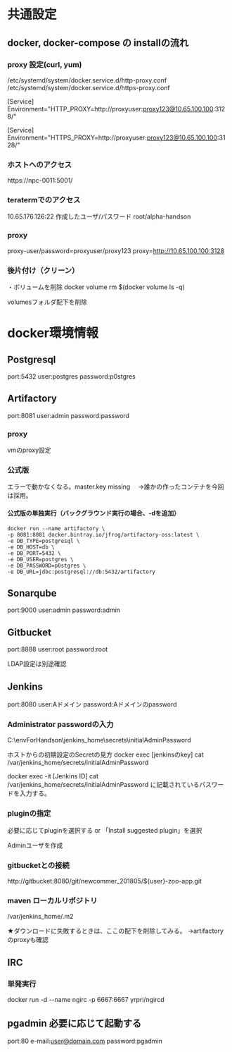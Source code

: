 
# 共通設定

## docker, docker-compose の installの流れ

### proxy 設定(curl, yum)

  /etc/systemd/system/docker.service.d/http-proxy.conf
  /etc/systemd/system/docker.service.d/https-proxy.conf

[Service]
Environment="HTTP_PROXY=http://proxyuser:proxy123@10.65.100.100:3128/"

[Service]
Environment="HTTPS_PROXY=http://proxyuser:proxy123@10.65.100.100:3128/"

### ホストへのアクセス

https://npc-0011:5001/

### teratermでのアクセス

10.65.176.126:22
作成したユーザ/パスワード
root/alpha-handson

### proxy

proxy-user/password=proxyuser/proxy123
proxy=http://10.65.100.100:3128

### 後片付け（クリーン）

・ボリュームを削除
docker volume rm $(docker volume ls -q)

volumesフォルダ配下を削除


# docker環境情報

## Postgresql

port:5432
user:postgres
password:p0stgres

## Artifactory

port:8081
user:admin
password:password

### proxy

vmのproxy設定

### 公式版

エラーで動かなくなる。master.key missing
　→誰かの作ったコンテナを今回は採用。

#### 公式版の単独実行（バックグラウンド実行の場合、-dを追加）
```
docker run --name artifactory \
-p 8081:8081 docker.bintray.io/jfrog/artifactory-oss:latest \
-e DB_TYPE=postgresql \
-e DB_HOST=db \
-e DB_PORT=5432 \
-e DB_USER=postgres \
-e DB_PASSWORD=p0stgres \
-e DB_URL=jdbc:postgresql://db:5432/artifactory
```

## Sonarqube

port:9000
user:admin
password:admin

## Gitbucket

port:8888
user:root
password:root

LDAP設定は別途確認

## Jenkins

port:8080
user:Aドメイン
password:Aドメインのpassword

### Administrator passwordの入力

C:\envForHandson\jenkins_home\secrets\initialAdminPassword

ホストからの初期設定のSecretの見方
docker exec [jenkinsのkey] cat /var/jenkins_home/secrets/initialAdminPassword

docker exec -it [Jenkins ID] cat /var/jenkins_home/secrets/initialAdminPassword
に記載されているパスワードを入力する。

### pluginの指定

必要に応じてpluginを選択する or
「Install suggested plugin」を選択

Adminユーザを作成

### gitbucketとの接続

http://gitbucket:8080/git/newcommer_201805/${user}-zoo-app.git

### maven ローカルリポジトリ

/var/jenkins_home/.m2

★ダウンロードに失敗するときは、ここの配下を削除してみる。
→artifactoryのproxyも確認

## IRC

### 単発実行

docker run -d --name ngirc -p 6667:6667  yrpri/ngircd

## pgadmin 必要に応じて起動する

port:80
e-mail:user@domain.com
password:pgadmin
